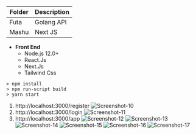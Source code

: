 
| Folder      | Description |
| ----------- | ----------- |
| Futa        | Golang API  |
| Mashu       | Next JS     |

+ **Front End**
  - Node.js 12.0+
  - React.Js
  - Next.Js
  - Tailwind Css

```shell script
> npm install
> npm run-script build
> yarn start
```

1. http://localhost:3000/register
   ![Screenshot-10](client/screenshot_10.png)
2. http://localhost:3000/login
   ![Screenshot-11](client/screenshot_11.png)
3. http://localhost:3000/app
   ![Screenshot-12](client/screenshot_12.png)
   ![Screenshot-13](client/screenshot_13.png)
   ![Screenshot-14](client/screenshot_14.png)
   ![Screenshot-15](client/screenshot_15.png)
   ![Screenshot-16](client/screenshot_16.png)
   ![Screenshot-17](client/screenshot_17.png)
